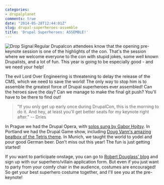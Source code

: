 ```yaml
---
categories:
- drupalplanet
comments: true
date: "2014-05-28T12:44:01Z"
slug: drupal-superheroes-assemble
title: 'Drupal Superheroes: ASSEMBLE!'
---
```

<img alt="Drop Signal" src="/images/dropsignal.jpg" align=left> Regular Drupalcon attendees know that the opening pre-keynote session is one of the highlights of the con. That's the session where we welcome everyone to the con with stupid jokes, some well known Drupalists, and a lot of fun. This year is going to be especially good - and we need your help!

The evil Lord Over Engineering is threatening to delay the release of the CMS, which we need to save the world! The only way to stop him is to assemble the greatest force of Drupal superheroes ever assembled! Can the heroes save the day? Can we manage to make the final git push? You'll have to be there to find out!

> "If you only get up early once during DrupalCon, this is the morning to do it. And hey, at least you'll get better seats for my keynote right after." -- Dries

In Prague we had the Drupal Opera, with [solos sung by Gabor Hojtsy](http://www.youtube.com/watch?v=3eSxaNmGHYQ?t=11m9s"). In Portland we had the Drupal Game show, including [Doug Vann's amazing beatbox of the Tetris theme](http://youtu.be/390cllsL7r8?t=30m9s). In Munich, we taught the world to yodel and pour good German beer. Don't miss out this year! The fun is just getting started!

If you want to participate onstage, you can go to [Robert Douglass' blog](http://www.robshouse.net/content/attention-drupal-super-heroes-your-powers-are-needed) and sign up with our superhero/villain application form. But even if you just want to party from your comfy chair in the audience, costumes are encouraged! So get your best superhero costume together, and I'll see you at the pre-keynote!
